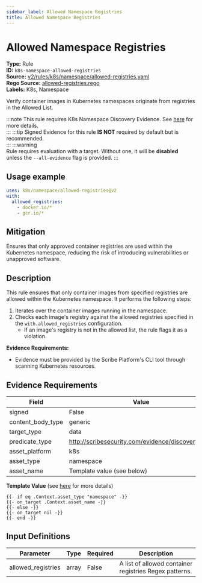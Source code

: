 ```yaml
---
sidebar_label: Allowed Namespace Registries
title: Allowed Namespace Registries
---  
```

# Allowed Namespace Registries  
**Type:** Rule  
**ID:** `k8s-namespace-allowed-registries`  
**Source:** [v2/rules/k8s/namespace/allowed-registries.yaml](https://github.com/scribe-public/sample-policies/blob/main/v2/rules/k8s/namespace/allowed-registries.yaml)  
**Rego Source:** [allowed-registries.rego](https://github.com/scribe-public/sample-policies/blob/main/v2/rules/k8s/namespace/allowed-registries.rego)  
**Labels:** K8s, Namespace  

Verify container images in Kubernetes namespaces originate from registries in the Allowed List.

:::note 
This rule requires K8s Namespace Discovery Evidence. See [here](/docs/platforms/discover#k8s-discovery) for more details.  
::: 
:::tip 
Signed Evidence for this rule **IS NOT** required by default but is recommended.  
::: 
:::warning  
Rule requires evaluation with a target. Without one, it will be **disabled** unless the `--all-evidence` flag is provided.
::: 

## Usage example

```yaml
uses: k8s/namespace/allowed-registries@v2
with:
  allowed_registries:
    - docker.io/*
    - gcr.io/*
```

## Mitigation  
Ensures that only approved container registries are used within the Kubernetes namespace, reducing the risk of introducing vulnerabilities or unapproved software.


## Description  
This rule ensures that only container images from specified registries are allowed within the Kubernetes namespace.
It performs the following steps:

1. Iterates over the container images running in the namespace.
2. Checks each image's registry against the allowed registries specified in the `with.allowed_registries` configuration.
   - If an image's registry is not in the allowed list, the rule flags it as a violation.

**Evidence Requirements:**
- Evidence must be provided by the Scribe Platform's CLI tool through scanning Kubernetes resources.

## Evidence Requirements  
| Field | Value |
|-------|-------|
| signed | False |
| content_body_type | generic |
| target_type | data |
| predicate_type | http://scribesecurity.com/evidence/discovery/v0.1 |
| asset_platform | k8s |
| asset_type | namespace |
| asset_name | Template value (see below) |

**Template Value** (see [here](/docs/valint/initiatives#template-arguments) for more details)

```
{{- if eq .Context.asset_type "namespace" -}}
{{- on_target .Context.asset_name -}}
{{- else -}}
{{- on_target nil -}}
{{- end -}}
```

## Input Definitions  
| Parameter | Type | Required | Description |
|-----------|------|----------|-------------|
| allowed_registries | array | False | A list of allowed container registries Regex patterns. |

